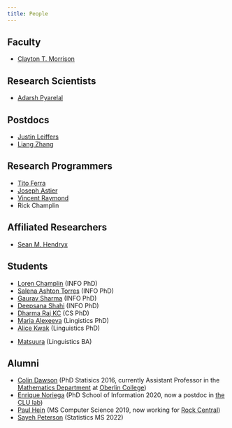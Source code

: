 ```yaml
---
title: People
---
```


## Faculty
- [Clayton T. Morrison](clayton)

## Research Scientists
- [Adarsh Pyarelal](http://adarsh.cc)

## Postdocs
- [Justin Leiffers](https://github.com/Free-Quarks)
- [Liang Zhang](https://github.com/ualiangzhang)

## Research Programmers
<!-- - [Daniel Dicken](https://github.com/dpdicken) -->
- [Tito Ferra](https://github.com/titomeister)
- [Joseph Astier](https://github.com/jastier)
- [Vincent Raymond](https://github.com/vincentraymond-ua)
- Rick Champlin

## Affiliated Researchers
- [Sean M. Hendryx](https://smhendryx.github.io/)

## Students
- [Loren Champlin](https://github.com/lchamp87x) (INFO PhD)
- [Salena Ashton Torres](https://github.com/SalenaAshton) (INFO PhD)
- [Gaurav Sharma](https://github.com/gauravsh0812) (INFO PhD)
- [Deepsana Shahi](https://github.com/deepsana) (INFO PhD)
- [Dharma Raj KC](https://www.cs.arizona.edu/person/dharma-kc) (CS PhD)
- [Maria Alexeeva](https://linguistics.arizona.edu/user/maria-alexeeva) (Lingistics PhD)
- [Alice Kwak](https://linguistics.arizona.edu/user/alice-kwak) (Linguistics PhD)
<!-- - [Alexander Winchester](https://www.math.arizona.edu/people/winchester) (Statistics PhD) -->
- [Matsuura](https://lingprefix.info/) (Linguistics BA)

## Alumni
- [Colin Dawson](http://colinreimerdawson.com/) (PhD Statisics 2016, currently Assistant Professor in the [Mathematics Department](https://www.oberlin.edu/arts-and-sciences/departments/mathematics) at [Oberlin College](https://www.oberlin.edu/))
- [Enrique Noriega](https://enoriega.info/about) (PhD School of Information 2020, now a postdoc in [the CLU lab](http://clulab.cs.arizona.edu/))
- [Paul Hein](https://github.com/pauldhein) (MS Computer Science 2019, now working for [Rock Central](https://www.rockcentraldetroit.com/))
- [Sayeh Peterson](https://www.math.arizona.edu/people/petersons) (Statistics MS 2022)
